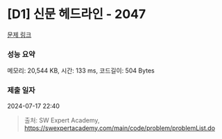 # [D1] 신문 헤드라인 - 2047 

[문제 링크](https://swexpertacademy.com/main/code/problem/problemDetail.do?contestProbId=AV5QKsLaAy0DFAUq) 

### 성능 요약

메모리: 20,544 KB, 시간: 133 ms, 코드길이: 504 Bytes

### 제출 일자

2024-07-17 22:40



> 출처: SW Expert Academy, https://swexpertacademy.com/main/code/problem/problemList.do